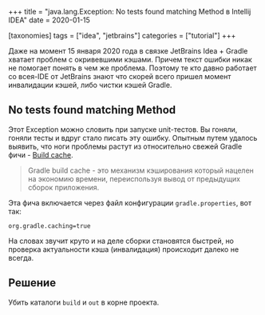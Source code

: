 +++
title = "java.lang.Exception: No tests found matching Method в Intellij IDEA"
date = 2020-01-15

[taxonomies]
tags = ["idea", "jetbrains"]
categories = ["tutorial"]
+++

Даже на момент 15 января 2020 года в связке JetBrains Idea + Gradle хватает проблем с окривевшими кэшами. 
Причем текст ошибки никак не помогает понять в чем же проблема. Поэтому те кто давно работает 
со всея-IDE от JetBrains знают что скорей всего пришел момент инвалидации кэшей, либо чистки кэшей Gradle.

## No tests found matching Method

Этот Exception можно словить при запуске unit-тестов. Вы гоняли, гоняли тесты и вдруг стало писать эту ошибку.
Опытным путем удалось выявить, что ноги проблемы растут из относительно свежей Gradle фичи - [Build cache](https://docs.gradle.org/current/userguide/build_cache.html).

> Gradle build cache - это механизм кэширования который нацелен на экономию времени, переиспользуя вывод от предыдущих сборок приложения.

Эта фича включается через файл конфигурации `gradle.properties`, вот так:

```properties
org.gradle.caching=true
```

На словах звучит круто и на деле сборки становятся быстрей, но проверка актуальности кэша (инвалидация) происходит далеко не всегда.

## Решение

Убить каталоги `build` и `out` в корне проекта. 
